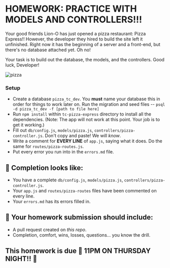 # HOMEWORK: PRACTICE WITH MODELS AND CONTROLLERS!!!

Your good friends Lion-O has just opened a pizza restaurant: Pizza Express!! However, the developer they hired to build the site left it unfinished. Right now it has the beginning of a server and a front-end, but there's no database attached yet. Oh no!

Your task is to build out the database, the models, and the controllers. Good luck, Developer!

![pizza](https://www.hungryhowies.com/sites/default/files/1.png)

### Setup

- Create a database `pizza_tc_dev`. You **must** name your database this in order for things to work later on. Run the migration and seed files -- `psql -d pizza_tc_dev -f [path to file here]`
- Run `npm install` within `tc-pizza-express` directory to install all the dependencies. (Note: The app will not work at this point. Your job is to get it working.)
- Fill out `db/config.js`, `models/pizza.js`, `controllers/pizza-controller.js`. Don't copy and paste! We will _know_.
- Write a comment for **EVERY LINE** of `app.js`, saying what it does. Do the same for `routes/pizza-routes.js`.
- Put every error you run into in the `errors.md` file.

## 🚀 Completion looks like:

- You have a complete `db/config.js`, `models/pizza.js`, `controllers/pizza-controller.js`.
- Your `app.js` and `routes/pizza-routes` files have been commented on every line.
- Your `errors.md` has its errors filled in.

## 🚀 Your homework submission should include:

- A pull request created on _this repo_.
- Completion, comfort, wins, losses, questions... you know the drill.

## This homework is due 🚨 11PM ON THURSDAY NIGHT!! 🚨
